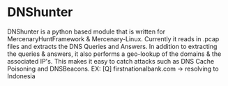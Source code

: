 # DNShunter
DNShunter is a python based module that is written for MercenaryHuntFramework &amp; Mercenary-Linux.  Currently it reads in .pcap files and extracts the DNS Queries and Answers.  In addition to extracting the queries &amp; answers, it also performs a geo-lookup of the domains &amp; the associated IP's.  This makes it easy to catch attacks such as DNS Cache Poisoning and DNSBeacons.  EX:  [Q] firstnationalbank.com -> resolving to Indonesia
